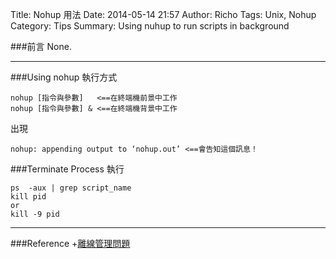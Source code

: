 Title: Nohup 用法
Date: 2014-05-14 21:57
Author: Richo
Tags: Unix, Nohup
Category: Tips
Summary: Using nuhup to run scripts in background

###前言
None.  

***

###Using nohup
執行方式  

	nohup [指令與參數]   <==在終端機前景中工作  
	nohup [指令與參數] & <==在終端機背景中工作  

出現  

	nohup: appending output to ‘nohup.out’ <==會告知這個訊息！  

###Terminate Process
執行  

	ps  -aux | grep script_name  
	kill pid  
	or  
	kill -9 pid  

***

###Reference
+[離線管理問題](http://linux.vbird.org/linux_basic/0440processcontrol.php)
